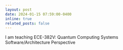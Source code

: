 ```yaml
---
layout: post
date: 2024-01-15 07:59:00-0400
inline: true
related_posts: false
---
```


I am teaching ECE-382V: Quantum Computing Systems Software/Architecture Perspective